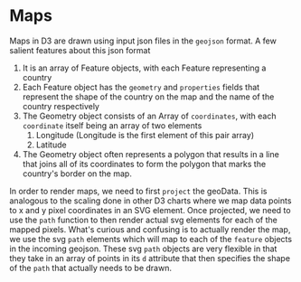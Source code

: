 # Maps

Maps in D3 are drawn using input json files in the `geojson` format. A few salient features about this json format

1. It is an array of Feature objects, with each Feature representing a country
1. Each Feature object has the `geometry` and `properties` fields that represent the shape of the country on the map and
the name of the country respectively
1. The Geometry object consists of an Array of `coordinates`, with each `coordinate` itself being an array of two elements
   1. Longitude (Longitude is the first element of this pair array)
   1. Latitude
1. The Geometry object often represents a polygon that results in a line that joins all of its coordinates to form the
polygon that marks the country's border on the map.


In order to render maps, we need to first `project` the geoData. This is analogous to the scaling done in other D3 charts
where we map data points to x and y pixel coordinates in an SVG element. Once projected, we need to use the `path` function
to then render actual svg elements for each of the mapped pixels. What's curious and confusing is to actually render the 
map, we use the svg `path` elements which will map to each of the `feature` objects in the incoming geojson. These svg 
`path` objects are very flexible in that they take in an array of points in its `d` attribute that then specifies the 
shape of the `path` that actually needs to be drawn.



